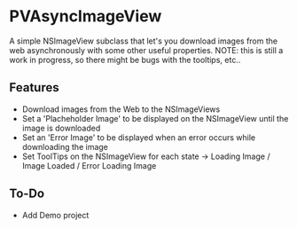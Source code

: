 PVAsyncImageView
================
A simple NSImageView subclass that let's you download images from the web asynchronously with some other useful properties.
NOTE: this is still a work in progress, so there might be bugs with the tooltips, etc..

Features
----------------
* Download images from the Web to the NSImageViews
* Set a 'Placheholder Image' to be displayed on the NSImageView until the image is downloaded
* Set an 'Error Image' to be displayed when an error occurs while downloading the image
* Set ToolTips on the NSImageView for each state -> Loading Image / Image Loaded / Error Loading Image

To-Do
----------------
* Add Demo project